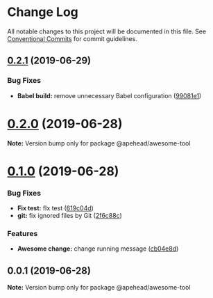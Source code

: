 # Change Log

All notable changes to this project will be documented in this file.
See [Conventional Commits](https://conventionalcommits.org) for commit guidelines.

## [0.2.1](https://github.com/apehead/monorepo-playground/compare/v0.2.0...v0.2.1) (2019-06-29)


### Bug Fixes

* **Babel build:** remove unnecessary Babel configuration ([99081e1](https://github.com/apehead/monorepo-playground/commit/99081e1))





# [0.2.0](https://github.com/apehead/monorepo-playground/compare/v0.1.0...v0.2.0) (2019-06-28)

**Note:** Version bump only for package @apehead/awesome-tool





# [0.1.0](https://github.com/apehead/monorepo-playground/compare/v0.0.1...v0.1.0) (2019-06-28)


### Bug Fixes

* **Fix test:** fIx test ([619c04d](https://github.com/apehead/monorepo-playground/commit/619c04d))
* **git:** fix ignored files by Git ([2f6c88c](https://github.com/apehead/monorepo-playground/commit/2f6c88c))


### Features

* **Awesome change:** change running message ([cb04e8d](https://github.com/apehead/monorepo-playground/commit/cb04e8d))





## 0.0.1 (2019-06-28)

**Note:** Version bump only for package @apehead/awesome-tool
